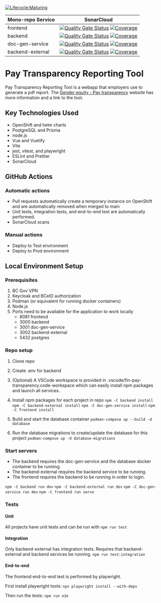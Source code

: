 [![Lifecycle:Maturing](https://img.shields.io/badge/Lifecycle-Maturing-007EC6)](https://github.com/bcgov/fin-pay-transparency)

| Mono-repo Service | SonarCloud                                                                                                                                                                                                                                                                                                                                                                                                                                   |
| ----------------- | -------------------------------------------------------------------------------------------------------------------------------------------------------------------------------------------------------------------------------------------------------------------------------------------------------------------------------------------------------------------------------------------------------------------------------------------- |
| frontend          | [![Quality Gate Status](https://sonarcloud.io/api/project_badges/measure?project=fin-pay-transparency_frontend&metric=alert_status)](https://sonarcloud.io/project/overview?id=fin-pay-transparency_frontend) [![Coverage](https://sonarcloud.io/api/project_badges/measure?project=fin-pay-transparency_frontend&metric=coverage)](https://sonarcloud.io/summary/new_code?id=fin-pay-transparency_frontend)                                 |
| backend           | [![Quality Gate Status](https://sonarcloud.io/api/project_badges/measure?project=fin-pay-transparency_backend&metric=alert_status)](https://sonarcloud.io/project/overview?id=fin-pay-transparency_backend) [![Coverage](https://sonarcloud.io/api/project_badges/measure?project=fin-pay-transparency_backend&metric=coverage)](https://sonarcloud.io/summary/new_code?id=fin-pay-transparency_backend)                                     |
| doc-gen-service   | [![Quality Gate Status](https://sonarcloud.io/api/project_badges/measure?project=fin-pay-transparency_doc-gen-service&metric=alert_status)](https://sonarcloud.io/project/overview?id=fin-pay-transparency_doc-gen-service) [![Coverage](https://sonarcloud.io/api/project_badges/measure?project=fin-pay-transparency_doc-gen-service&metric=coverage)](https://sonarcloud.io/summary/new_code?id=fin-pay-transparency_doc-gen-service)     |
| backend-external  | [![Quality Gate Status](https://sonarcloud.io/api/project_badges/measure?project=fin-pay-transparency_backend-external&metric=alert_status)](https://sonarcloud.io/project/overview?id=fin-pay-transparency_backend-external) [![Coverage](https://sonarcloud.io/api/project_badges/measure?project=fin-pay-transparency_backend-external&metric=coverage)](https://sonarcloud.io/summary/new_code?id=fin-pay-transparency_backend-external) |

# Pay Transparency Reporting Tool

Pay Transparency Reporting Tool is a webapp that employers use to generate a pdf report. The [Gender equity - Pay transparency](http://https://www2.gov.bc.ca/gov/content/gender-equity/pay-transparency-in-bc "Gender equity - Pay transparency") website has more information and a link to the tool.

## Key Technologies Used

- OpenShift and helm charts
- PostgreSQL and Prisma
- node.js
- Vue and Vuetify
- Vite
- jest, vitest, and playwright
- ESLint and Prettier
- SonarCloud

## GitHub Actions

### Automatic actions

- Pull requests automatically create a temporary instance on OpenShift and are automatically removed when merged to main
- Unit tests, integration tests, and end-to-end test are automatically performed.
- SonarCloud scans

### Manual actions

- Deploy to Test environment
- Deploy to Prod environment

## Local Environment Setup

### Prerequisites

1. BC Gov VPN
1. Keycloak and BCeID authorization
1. Podman (or equivalent for running docker containers)
1. Node.js
1. Ports need to be available for the application to work locally
   - 8081 frontend
   - 3000 backend
   - 3001 doc-gen-service
   - 3002 backend-external
   - 5432 postgres

### Repo setup

1. Clone repo

1. Create .env for backend

1. (Optional) A VSCode workspace is provided in .vscode/fin-pay-transparency.code-workspace which can easily install npm packages and launch all services.

1. Install npm packages for each project in repo
   `npm -C backend install`
   `npm -C backend-external install`
   `npm -C doc-gen-service install`
   `npm -C frontend install`

1. Build and start the database container
   `podman-compose up --build -d database`

1. Run the database migrations to create/update the database for this project
   `podman-compose up -d database-migrations`

### Start servers

- The backend requires the doc-gen-service and the database docker container to be running.
- The backend-external requires the backend service to be running.
- The frontend requires the backend to be running in order to login.

`npm -C backend run dev`
`npm -C backend-external run dev`
`npm -C doc-gen-service run dev`
`npm -C frontend run serve`

### Tests

#### Unit

All projects have unit tests and can be run with
`npm run test`

#### Integration

Only backend-external has integration tests. Requires that backend-external and backend services be running.
`npm run test:integration`

#### End-to-end

The frontend end-to-end test is performed by playwright.

First install playwright tools:
`npx playwright install --with-deps`

Then run the tests:
`npm run e2e`
